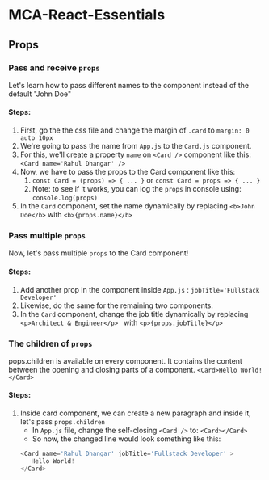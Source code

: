 # MCA-React-Essentials

## Props

### Pass and receive `props`

Let's learn how to pass different names to the component instead of the default "John Doe"

#### Steps:
1. First, go the the css file and change the margin of `.card` to  `margin: 0 auto 10px`
2. We're going to pass the name from `App.js` to the `Card.js` component.
3. For this, we'll create a property `name` on `<Card />` component like this: `<Card name='Rahul Dhangar' />`
4. Now, we have to pass the props to the Card component like this:
   1. `const Card = (props) => { ... }` or `const Card = props => { ... }`
   2. Note: to see if it works, you can log the `props` in console using: `console.log(props)`
5. In the `Card` component, set the name dynamically by replacing `<b>John Doe</b>` with `<b>{props.name}</b>`

### Pass multiple `props`

Now, let's pass multiple `props` to the Card component! 

#### Steps:
1. Add another prop in the <Card /> component inside `App.js` : `jobTitle='Fullstack Developer'`
2. Likewise, do the same for the remaining two components.
3. In the `Card` component, change the job title dynamically by replacing `<p>Architect & Engineer</p> ` with `<p>{props.jobTitle}</p>`

### The children of `props`

pops.children is available on every component. It contains the content between the opening and closing parts of a component.
`
<Card>Hello World!</Card>
`



#### Steps:
1. Inside card component, we can create a new paragraph and inside it, let's pass `props.children`
   - In `App.js` file, change the self-closing `<Card />` to: `<Card></Card>` 
   - So now, the changed line would look something like this:
   ```js
   <Card name='Rahul Dhangar' jobTitle='Fullstack Developer' >
      Hello World!
   </Card>
   ```